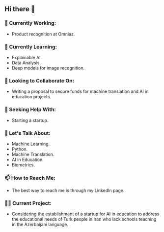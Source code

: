 ## Hi there 👋

### 🔭 Currently Working:
- Product recognition at Omniaz.

### 🌱 Currently Learning:
- Explainable AI.
- Data Analysis.
- Deep models for image recognition.
### 👯 Looking to Collaborate On:
- Writing a proposal to secure funds for machine translation and AI in education projects.
### 🤔 Seeking Help With:
  - Starting a startup.
### 💬 Let's Talk About:
  - Machine Learning.
  - Python.
  - Machine Translation.
  - AI in Education.
  - Biometrics.
### 📫 How to Reach Me:
  - The best way to reach me is through my LinkedIn page.
### 👨‍🏫 Current Project:
  - Considering the establishment of a startup for AI in education to address the educational needs of Turk people in Iran who lack schools teaching in the Azerbaijani language.


